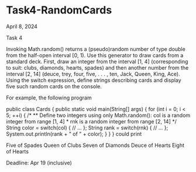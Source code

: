 # Task4-RandomCards

April 8, 2024  

Task 4  

Invoking Math.random() returns a (pseudo)random number of type double from the half-open interval [0, 1). Use this generator to draw cards from a standard deck. First, draw an integer from the interval [1, 4] (corresponding to suit: clubs, diamonds, hearts, spades) and then another number from the interval [2, 14] (deuce, trey, four, five, . . . , ten, Jack, Queen, King, Ace). Using the switch expression, define strings describing cards and display five such random cards on the console. 

For example, the following program

public class Cards {
public static void main(String[] args) {
for (int i = 0; i < 5; ++i) {
/*
** Define two integers using only Math.random():
col is a random integer from range [1,
4]
*
rnk is a random integer from range [2, 14]
*/
String color = switch(col) {
// ...
};
String rank = switch(rnk) {
// ...
};
System.out.println(rank + " of " + color);
}
}
}
could print

Five of Spades
Queen of Clubs
Seven of Diamonds
Deuce of Hearts
Eight of Hearts  
  
Deadline: Apr 19 (inclusive)  
